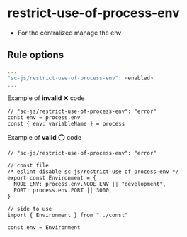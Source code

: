 # restrict-use-of-process-env
- For the centralized manage the env

## Rule options

```js
...
"sc-js/restrict-use-of-process-env": <enabled>
...
```

Example of **invalid** :x: code

```tsx
// "sc-js/restrict-use-of-process-env": "error"
const env = process.env
const { env: variableName } = process
```

Example of **valid** :o: code

```tsx
// "sc-js/restrict-use-of-process-env": "error"

// const file
/* eslint-disable sc-js/restrict-use-of-process-env */
export const Environment = {
  NODE_ENV: process.env.NODE_ENV || "development",
  PORT: process.env.PORT || 3000,
}

// side to use
import { Environment } from "../const"

const env = Environment
```
